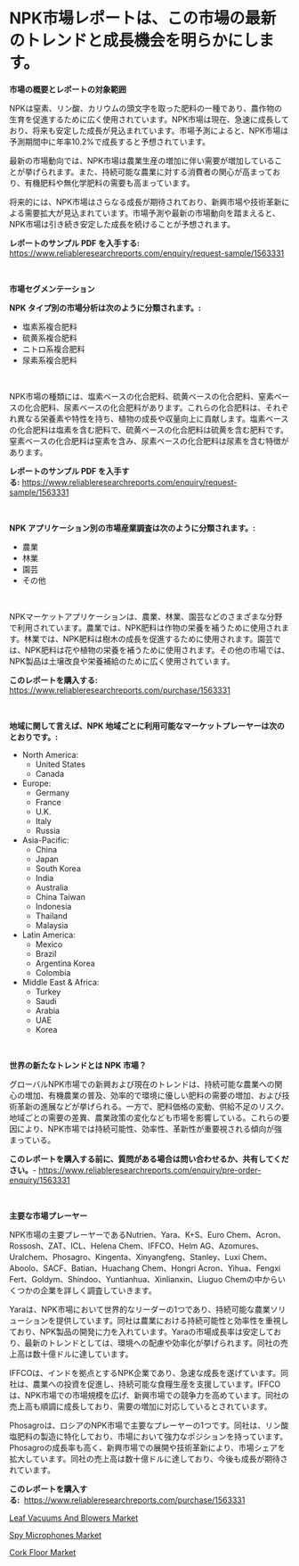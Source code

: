 <p><h1>NPK市場レポートは、この市場の最新のトレンドと成長機会を明らかにします。</h1></p><p><strong>市場の概要とレポートの対象範囲</strong></p>
<p><p>NPKは窒素、リン酸、カリウムの頭文字を取った肥料の一種であり、農作物の生育を促進するために広く使用されています。NPK市場は現在、急速に成長しており、将来も安定した成長が見込まれています。市場予測によると、NPK市場は予測期間中に年率10.2%で成長すると予想されています。</p><p>最新の市場動向では、NPK市場は農業生産の増加に伴い需要が増加していることが挙げられます。また、持続可能な農業に対する消費者の関心が高まっており、有機肥料や無化学肥料の需要も高まっています。</p><p>将来的には、NPK市場はさらなる成長が期待されており、新興市場や技術革新による需要拡大が見込まれています。市場予測や最新の市場動向を踏まえると、NPK市場は引き続き安定した成長を続けることが予想されます。</p></p>
<p><strong>レポートのサンプル PDF を入手する:</strong> <a href="https://www.reliableresearchreports.com/enquiry/request-sample/1563331">https://www.reliableresearchreports.com/enquiry/request-sample/1563331</a></p>
<p>&nbsp;</p>
<p><strong>市場セグメンテーション</strong></p>
<p><strong>NPK タイプ別の市場分析は次のように分類されます。:</strong></p>
<p><ul><li>塩素系複合肥料</li><li>硫黄系複合肥料</li><li>ニトロ系複合肥料</li><li>尿素系複合肥料</li></ul></p>
<p>&nbsp;</p>
<p><p>NPK市場の種類には、塩素ベースの化合肥料、硫黄ベースの化合肥料、窒素ベースの化合肥料、尿素ベースの化合肥料があります。これらの化合肥料は、それぞれ異なる栄養素や特性を持ち、植物の成長や収量向上に貢献します。塩素ベースの化合肥料は塩素を含む肥料で、硫黄ベースの化合肥料は硫黄を含む肥料です。窒素ベースの化合肥料は窒素を含み、尿素ベースの化合肥料は尿素を含む特徴があります。</p></p>
<p><strong>レポートのサンプル PDF を入手する:</strong>&nbsp;<a href="https://www.reliableresearchreports.com/enquiry/request-sample/1563331">https://www.reliableresearchreports.com/enquiry/request-sample/1563331</a></p>
<p>&nbsp;</p>
<p><strong> NPK アプリケーション別の市場産業調査は次のように分類されます。:</strong></p>
<p><ul><li>農業</li><li>林業</li><li>園芸</li><li>その他</li></ul></p>
<p>&nbsp;</p>
<p><p>NPKマーケットアプリケーションは、農業、林業、園芸などのさまざまな分野で利用されています。農業では、NPK肥料は作物の栄養を補うために使用されます。林業では、NPK肥料は樹木の成長を促進するために使用されます。園芸では、NPK肥料は花や植物の栄養を補うために使用されます。その他の市場では、NPK製品は土壌改良や栄養補給のために広く使用されています。</p></p>
<p><strong>このレポートを購入する:</strong>&nbsp; <a href="https://www.reliableresearchreports.com/purchase/1563331">https://www.reliableresearchreports.com/purchase/1563331</a></p>
<p>&nbsp;</p>
<p><strong>地域に関して言えば、NPK 地域ごとに利用可能なマーケットプレーヤーは次のとおりです。:</strong></p>
<p><ul>
    <li>
        North America:
        <ul>
            <li>United States</li>
            <li>Canada</li>
        </ul>
    </li>
    <li>
        Europe:
        <ul>
            <li>Germany</li>
            <li>France</li>
            <li>U.K.</li>
            <li>Italy</li>
            <li>Russia</li>
        </ul>
    </li>
    <li>
        Asia-Pacific:
        <ul>
            <li>China</li>
            <li>Japan</li>
            <li>South Korea</li>
            <li>India</li>
            <li>Australia</li>
            <li>China Taiwan</li>
            <li>Indonesia</li>
            <li>Thailand</li>
            <li>Malaysia</li>
        </ul>
    </li>
    <li>
        Latin America:
        <ul>
            <li>Mexico</li>
            <li>Brazil</li>
            <li>Argentina Korea</li>
            <li>Colombia</li>
        </ul>
    </li>
    <li>
        Middle East & Africa:
        <ul>
            <li>Turkey</li>
            <li>Saudi</li>
            <li>Arabia</li>
            <li>UAE</li>
            <li>Korea</li>
        </ul>
    </li>
    </ul></p>
<p>&nbsp;</p>
<p><strong>世界の新たなトレンドとは NPK 市場？</strong></p>
<p><p>グローバルNPK市場での新興および現在のトレンドは、持続可能な農業への関心の増加、有機農業の普及、効率的で環境に優しい肥料の需要の増加、および技術革新の進展などが挙げられる。一方で、肥料価格の変動、供給不足のリスク、地域ごとの需要の差異、農業政策の変化なども市場を影響している。これらの要因により、NPK市場では持続可能性、効率性、革新性が重要視される傾向が強まっている。</p></p>
<p><strong>このレポートを購入する前に、質問がある場合は問い合わせるか、共有してください。</strong>- <a href="https://www.reliableresearchreports.com/enquiry/pre-order-enquiry/1563331">https://www.reliableresearchreports.com/enquiry/pre-order-enquiry/1563331</a></p>
<p>&nbsp;</p>
<p><strong>主要な市場プレーヤー</strong></p>
<p><p>NPK市場の主要プレーヤーであるNutrien、Yara、K+S、Euro Chem、Acron、Rossosh、ZAT、ICL、Helena Chem、IFFCO、Helm AG、Azomures、Uralchem、Phosagro、Kingenta、Xinyangfeng、Stanley、Luxi Chem、Aboolo、SACF、Batian、Huachang Chem、Hongri Acron、Yihua、Fengxi Fert、Goldym、Shindoo、Yuntianhua、Xinlianxin、Liuguo Chemの中からいくつかの企業を詳しく調査していきます。</p><p>Yaraは、NPK市場において世界的なリーダーの1つであり、持続可能な農業ソリューションを提供しています。同社は農業における持続可能性と効率性を重視しており、NPK製品の開発に力を入れています。Yaraの市場成長率は安定しており、最新のトレンドとしては、環境への配慮や効率化が挙げられます。同社の売上高は数十億ドルに達しています。</p><p>IFFCOは、インドを拠点とするNPK企業であり、急速な成長を遂げています。同社は、農業への投資を促進し、持続可能な食糧生産を支援しています。IFFCOは、NPK市場での市場規模を広げ、新興市場での競争力を高めています。同社の売上高も順調に成長しており、需要の増加に対応しているとされています。</p><p>Phosagroは、ロシアのNPK市場で主要なプレーヤーの1つです。同社は、リン酸塩肥料の製造に特化しており、市場において強力なポジションを持っています。Phosagroの成長率も高く、新興市場での展開や技術革新により、市場シェアを拡大しています。同社の売上高は数十億ドルに達しており、今後も成長が期待されています。</p></p>
<p><strong>このレポートを購入する:</strong>&nbsp;&nbsp;<a href="https://www.reliableresearchreports.com/purchase/1563331">https://www.reliableresearchreports.com/purchase/1563331</a></p>
<p><p><a href="https://github.com/shotows/Market-Research-Report-List-1/blob/main/leaf-vacuums-and-blowers-market.md">Leaf Vacuums And Blowers Market</a></p><p><a href="https://github.com/beatblasta/Market-Research-Report-List-2/blob/main/spy-microphones-market.md">Spy Microphones Market</a></p><p><a href="https://github.com/angelajermaine/Market-Research-Report-List-2/blob/main/cork-floor-market.md">Cork Floor Market</a></p></p>
